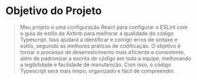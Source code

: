 # Objetivo do Projeto
> Meu projeto é uma configuração React para configurar o ESLint com o guia de estilo da Airbnb para melhorar a qualidade do código Typescript. Isso ajudará a identificar e corrigir erros de sintaxe e estilo, seguindo as melhores práticas de codificação. O objetivo é tornar o processo de desenvolvimento mais eficiente e consistente, além de padronizar a escrita de código em toda a equipe, melhorando a legibilidade e facilidade de manutenção. Com isso, o código Typescript será mais limpo, organizado e fácil de compreender.
